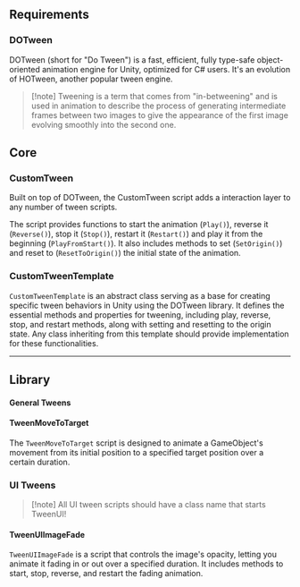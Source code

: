## Requirements
### DOTween
DOTween (short for "Do Tween") is a fast, efficient, fully type-safe object-oriented animation engine for Unity, optimized for C# users. It's an evolution of HOTween, another popular tween engine.

> [!note] Tweening is a term that comes from "in-betweening" and is used in animation to describe the process of generating intermediate frames between two images to give the appearance of the first image evolving smoothly into the second one.

## Core
### CustomTween
Built on top of DOTween, the CustomTween script adds a interaction layer to any number of tween scripts. 

The script provides functions to start the animation (`Play()`), reverse it (`Reverse()`), stop it (`Stop()`), restart it (`Restart()`) and play it from the beginning (`PlayFromStart()`). It also includes methods to set (`SetOrigin()`) and reset to (`ResetToOrigin()`) the initial state of the animation.


### CustomTweenTemplate
`CustomTweenTemplate` is an abstract class serving as a base for creating specific tween behaviors in Unity using the DOTween library. It defines the essential methods and properties for tweening, including play, reverse, stop, and restart methods, along with setting and resetting to the origin state. Any class inheriting from this template should provide implementation for these functionalities.

---
## Library

#### General Tweens

#### TweenMoveToTarget
The `TweenMoveToTarget` script is designed to animate a GameObject's movement from its initial position to a specified target position over a certain duration.

### UI Tweens
> [!note] All UI tween scripts should have a class name that starts TweenUI!

#### TweenUIImageFade
`TweenUIImageFade` is a script that controls the image's opacity, letting you animate it fading in or out over a specified duration. It includes methods to start, stop, reverse, and restart the fading animation.

